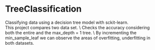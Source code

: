 # TreeClassification
Classifying data using a decision tree model with sckit-learn. <br>
This project compares two data set. \\
Checks the accuracy considering both the entire and the max_depth = 1 tree. \\
By incrementing the min_sample_leaf we can observe the areas of overfitting, underfitting in both datasets.
